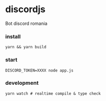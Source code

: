 # discordjs
 Bot discord romania

### install 
```shell script
yarn && yarn build
```

### start 
```shell script
DISCORD_TOKEN=XXXX node app.js
```

### development
```shell script
yarn watch # realtime compile & type check
```
